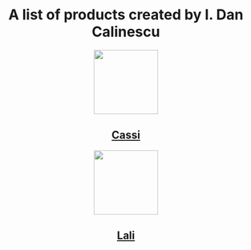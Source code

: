 <h1 align="center"> A list of products created by I. Dan Calinescu  </h1>

<p align="center">
<a href="http://github.com/idancali/cassi"> <img src="https://raw.githubusercontent.com/idancali/cassi/master/logo.png" width="128px">
<h2 align="center"> Cassi </h2>
</a>

<p align="center">
<a href="http://github.com/idancali/lali"> <img src="https://raw.githubusercontent.com/idancali/lali/master/logo.png" width="128px">
<h2 align="center"> Lali </h2>
</a>
